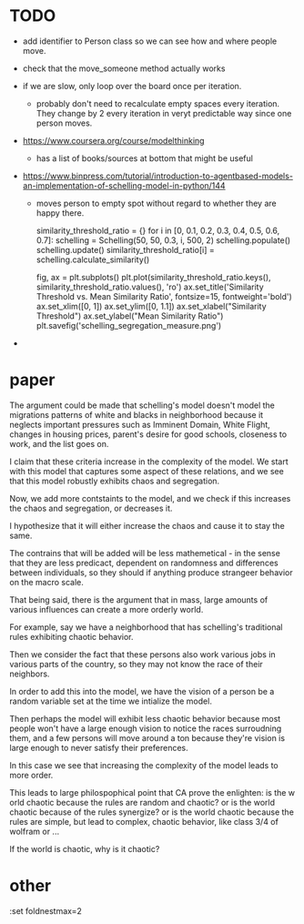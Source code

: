 
# TODO
- add identifier to Person class so we can see how and where people move.
- check that the move_someone method actually works
- if we are slow, only loop over the board once per iteration.
    - probably don't need to recalculate empty spaces every iteration. They change by 2 every iteration in veryt predictable way since one person moves. 


- https://www.coursera.org/course/modelthinking
    - has a list of books/sources at bottom that might be useful
- https://www.binpress.com/tutorial/introduction-to-agentbased-models-an-implementation-of-schelling-model-in-python/144
    - moves person to empty spot without regard to whether they are happy there.


        similarity_threshold_ratio = {}
        for i in [0, 0.1, 0.2, 0.3, 0.4, 0.5, 0.6, 0.7]:
            schelling = Schelling(50, 50, 0.3, i, 500, 2)
            schelling.populate()
            schelling.update()
            similarity_threshold_ratio[i] = schelling.calculate_similarity()
        
        fig, ax = plt.subplots()
        plt.plot(similarity_threshold_ratio.keys(), similarity_threshold_ratio.values(), 'ro')
        ax.set_title('Similarity Threshold vs. Mean Similarity Ratio', fontsize=15, fontweight='bold')
        ax.set_xlim([0, 1])
        ax.set_ylim([0, 1.1])
        ax.set_xlabel("Similarity Threshold")
        ax.set_ylabel("Mean Similarity Ratio")
        plt.savefig('schelling_segregation_measure.png')

                
            

-

# paper
The argument could be made that schelling's model doesn't model the migrations patterns of white and blacks in neighborhood because it neglects important pressures such as Imminent Domain, White Flight, changes in housing prices, parent's desire for good schools, closeness to work, and the list goes on. 

I claim that these criteria increase in the complexity of the model. We start with this model that captures some aspect of these relations, and we see that this model robustly exhibits chaos and segregation. 

Now, we add more contstaints to the model, and we check if this increases the chaos and segregation, or decreases it. 

I hypothesize that it will either increase the chaos and cause it to stay the same. 

The contrains that will be added will be less mathemetical - in the sense that they are less predicact, dependent on randomness and differences between individuals, so they should if anything produce strangeer behavior on the macro scale. 

That being said, there is the argument that in mass, large amounts of various influences can create a more orderly world. 

For example, say we have a neighborhood that has schelling's traditional rules exhibiting chaotic behavior. 

Then we consider the fact that these persons also work various jobs in various parts of the country, so they may not know the race of their neighbors. 

In order to add this into the model, we have the vision of a person be a random variable set at the time we intialize the model. 

Then perhaps the model will exhibit less chaotic behavior because most people won't have a large enough vision to notice the races surroudning them, and a few persons will move around a ton because they're vision is large enough to never satisfy their preferences. 


In this case we see that increasing the complexity of the model leads to more order.

This leads to large philospophical point that CA prove the enlighten: 
is the w
orld chaotic because the rules are random and chaotic? 
or is the world chaotic because of the rules synergize? 
or is the world chaotic because the rules are simple, but lead to complex, chaotic behavior, like class 3/4 of wolfram
or ...

If the world is chaotic, why is it chaotic?
















# other

:set foldnestmax=2
